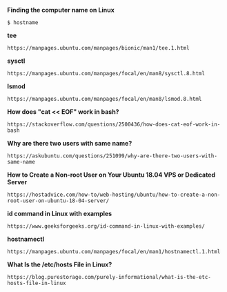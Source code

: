 **Finding the computer name on Linux**

    $ hostname 

**tee**

    https://manpages.ubuntu.com/manpages/bionic/man1/tee.1.html


**sysctl**

    https://manpages.ubuntu.com/manpages/focal/en/man8/sysctl.8.html

**lsmod**

    https://manpages.ubuntu.com/manpages/focal/en/man8/lsmod.8.html



**How does "cat << EOF" work in bash?**

    https://stackoverflow.com/questions/2500436/how-does-cat-eof-work-in-bash


**Why are there two users with same name?**

    https://askubuntu.com/questions/251099/why-are-there-two-users-with-same-name


**How to Create a Non-root User on Your Ubuntu 18.04 VPS or Dedicated Server**

    https://hostadvice.com/how-to/web-hosting/ubuntu/how-to-create-a-non-root-user-on-ubuntu-18-04-server/


**id command in Linux with examples**

    https://www.geeksforgeeks.org/id-command-in-linux-with-examples/


**hostnamectl**

    https://manpages.ubuntu.com/manpages/focal/en/man1/hostnamectl.1.html



**What Is the /etc/hosts File in Linux?**

    https://blog.purestorage.com/purely-informational/what-is-the-etc-hosts-file-in-linux